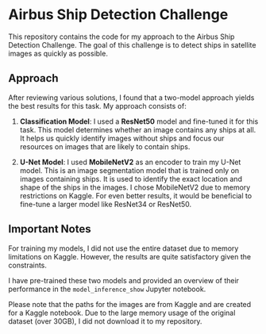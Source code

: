 # Airbus Ship Detection Challenge

This repository contains the code for my approach to the Airbus Ship Detection Challenge. The goal of this challenge is to detect ships in satellite images as quickly as possible.

## Approach

After reviewing various solutions, I found that a two-model approach yields the best results for this task. My approach consists of:


1. **Classification Model**: I used a **ResNet50** model and fine-tuned it for this task. This model determines whether an image contains any ships at all. It helps us quickly identify images without ships and focus our resources on images that are likely to contain ships.

2. **U-Net Model**: I used **MobileNetV2** as an encoder to train my U-Net model. This is an image segmentation model that is trained only on images containing ships. It is used to identify the exact location and shape of the ships in the images. I chose MobileNetV2 due to memory restrictions on Kaggle. For even better results, it would be beneficial to fine-tune a larger model like ResNet34 or ResNet50.

## Important Notes

For training my models, I did not use the entire dataset due to memory limitations on Kaggle. However, the results are quite satisfactory given the constraints. 

I have pre-trained these two models and provided an overview of their performance in the `model_inference_show` Jupyter notebook. 

Please note that the paths for the images are from Kaggle and are created for a Kaggle notebook. Due to the large memory usage of the original dataset (over 30GB), I did not download it to my repository.





   
